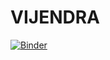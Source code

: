 # VIJENDRA
[![Binder](https://mybinder.org/badge_logo.svg)](https://mybinder.org/v2/gh/vijmathu/VIJENDRA/master?labpath=Untitled%20(1).ipynb)
